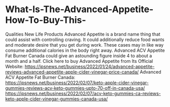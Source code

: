 # What-Is-The-Advanced-Appetite-How-To-Buy-This-
Qualities New Life Products Advanced Appetite is a brand name thing that could assist with controlling craving. It could additionally reduce food wants and moderate desire that you get during work. These cases may in like way consume additional calories in the body right away. Advanced ACV Appetite Fat Burner Canada could give an astounding figure inside 4 to about a month and a half. Click here to buy Advanced Appetite from Its Official Website: https://ipsnews.net/business/2022/01/24/advanced-appetite-reviews-advanced-appetite-apple-cider-vinegar-price-canada/  Advanced ACV Appetite Fat Burner Canada: https://ipsnews.net/business/2022/02/07/keto-apple-cider-vinegar-gummies-reviews-acv-keto-gummies-upto-70-off-in-canada-usa/  https://ipsnews.net/business/2022/02/07/acv-keto-gummies-ca-reviews-keto-apple-cider-vinegar-gummies-canada-usa/
